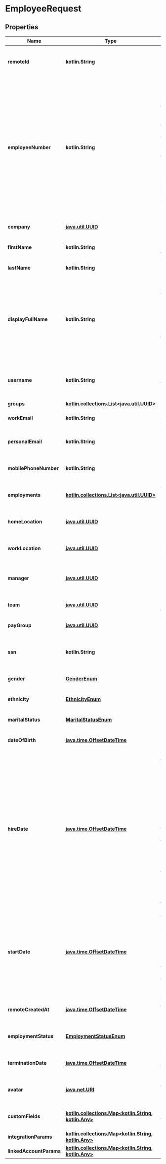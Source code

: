 
# EmployeeRequest

## Properties
Name | Type | Description | Notes
------------ | ------------- | ------------- | -------------
**remoteId** | **kotlin.String** | The third-party API ID of the matching object. |  [optional]
**employeeNumber** | **kotlin.String** | The employee&#39;s number that appears in the remote UI. Note: This is distinct from the remote_id field, which is a unique identifier for the employee set by the remote API, and is not exposed to the user. This value can also change in many API providers. |  [optional]
**company** | [**java.util.UUID**](java.util.UUID.md) | The ID of the employee&#39;s company. |  [optional]
**firstName** | **kotlin.String** | The employee&#39;s first name. |  [optional]
**lastName** | **kotlin.String** | The employee&#39;s last name. |  [optional]
**displayFullName** | **kotlin.String** | The employee&#39;s full name, to use for display purposes. If a preferred first name is available, the full name will include the preferred first name. |  [optional]
**username** | **kotlin.String** | The employee&#39;s username that appears in the remote UI. |  [optional]
**groups** | [**kotlin.collections.List&lt;java.util.UUID&gt;**](java.util.UUID.md) |  |  [optional]
**workEmail** | **kotlin.String** | The employee&#39;s work email. |  [optional]
**personalEmail** | **kotlin.String** | The employee&#39;s personal email. |  [optional]
**mobilePhoneNumber** | **kotlin.String** | The employee&#39;s mobile phone number. |  [optional]
**employments** | [**kotlin.collections.List&lt;java.util.UUID&gt;**](java.util.UUID.md) | Array of &#x60;Employment&#x60; IDs for this Employee. |  [optional]
**homeLocation** | [**java.util.UUID**](java.util.UUID.md) | The employee&#39;s home address. |  [optional]
**workLocation** | [**java.util.UUID**](java.util.UUID.md) | The employee&#39;s work address. |  [optional]
**manager** | [**java.util.UUID**](java.util.UUID.md) | The employee ID of the employee&#39;s manager. |  [optional]
**team** | [**java.util.UUID**](java.util.UUID.md) | The employee&#39;s team. |  [optional]
**payGroup** | [**java.util.UUID**](java.util.UUID.md) | The employee&#39;s pay group |  [optional]
**ssn** | **kotlin.String** | The employee&#39;s social security number. |  [optional]
**gender** | [**GenderEnum**](GenderEnum.md) | The employee&#39;s gender. |  [optional]
**ethnicity** | [**EthnicityEnum**](EthnicityEnum.md) | The employee&#39;s ethnicity. |  [optional]
**maritalStatus** | [**MaritalStatusEnum**](MaritalStatusEnum.md) | The employee&#39;s marital status. |  [optional]
**dateOfBirth** | [**java.time.OffsetDateTime**](java.time.OffsetDateTime.md) | The employee&#39;s date of birth. |  [optional]
**hireDate** | [**java.time.OffsetDateTime**](java.time.OffsetDateTime.md) | The date that the employee was hired, usually the day that an offer letter is signed. If an employee has multiple hire dates from previous employments, this represents the most recent hire date. Note: If you&#39;re looking for the employee&#39;s start date, refer to the start_date field. |  [optional]
**startDate** | [**java.time.OffsetDateTime**](java.time.OffsetDateTime.md) | The date that the employee started working. If an employee has multiple start dates from previous employments, this represents the most recent start date. |  [optional]
**remoteCreatedAt** | [**java.time.OffsetDateTime**](java.time.OffsetDateTime.md) | When the third party&#39;s employee was created. |  [optional]
**employmentStatus** | [**EmploymentStatusEnum**](EmploymentStatusEnum.md) | The employment status of the employee. |  [optional]
**terminationDate** | [**java.time.OffsetDateTime**](java.time.OffsetDateTime.md) | The employee&#39;s termination date. |  [optional]
**avatar** | [**java.net.URI**](java.net.URI.md) | The URL of the employee&#39;s avatar image. |  [optional]
**customFields** | [**kotlin.collections.Map&lt;kotlin.String, kotlin.Any&gt;**](kotlin.Any.md) | Custom fields configured for a given model. |  [optional]
**integrationParams** | [**kotlin.collections.Map&lt;kotlin.String, kotlin.Any&gt;**](kotlin.Any.md) |  |  [optional]
**linkedAccountParams** | [**kotlin.collections.Map&lt;kotlin.String, kotlin.Any&gt;**](kotlin.Any.md) |  |  [optional]



